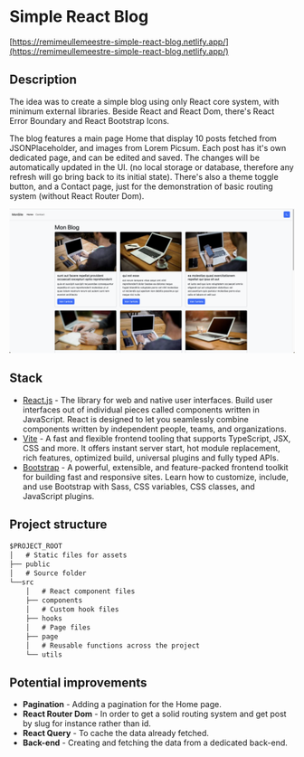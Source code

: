 # Simple React Blog

[https://remimeullemeestre-simple-react-blog.netlify.app/](https://remimeullemeestre-simple-react-blog.netlify.app/)


## Description

The idea was to create a simple blog using only React core system, with minimum external libraries. Beside React and React Dom, there's React Error Boundary and React Bootstrap Icons.

The blog features a main page Home that display 10 posts fetched from JSONPlaceholder, and images from Lorem Picsum. Each post has it's own dedicated page, and can be edited and saved. The changes will be automatically updated in the UI. (no local storage or database, therefore any refresh will go bring back to its initial state). There's also a theme toggle button, and a Contact page, just for the demonstration of basic routing system (without React Router Dom).

[![Project thumbnail](./public/blog.png)](https://remimeullemeestre-simple-react-blog.netlify.app/)

## Stack

- [React.js](https://react.dev/) - The library for web and native user interfaces. Build user interfaces out of individual pieces called components written in JavaScript. React is designed to let you seamlessly combine components written by independent people, teams, and organizations.
- [Vite](https://vitejs.dev/) - A fast and flexible frontend tooling that supports TypeScript, JSX, CSS and more. It offers instant server start, hot module replacement, rich features, optimized build, universal plugins and fully typed APIs.
- [Bootstrap](https://getbootstrap.com/) - A powerful, extensible, and feature-packed frontend toolkit for building fast and responsive sites. Learn how to customize, include, and use Bootstrap with Sass, CSS variables, CSS classes, and JavaScript plugins.


## Project structure

```
$PROJECT_ROOT
│   # Static files for assets
├── public
│   # Source folder
└──src
    │   # React component files
    ├── components
    │   # Custom hook files
    ├── hooks
    │   # Page files
    ├── page
    │   # Reusable functions across the project
    └── utils
```

## Potential improvements

- **Pagination** - Adding a pagination for the Home page.
- **React Router Dom** - In order to get a solid routing system and get post by slug for instance rather than id.
- **React Query** - To cache the data already fetched.
- **Back-end** - Creating and fetching the data from a dedicated back-end.